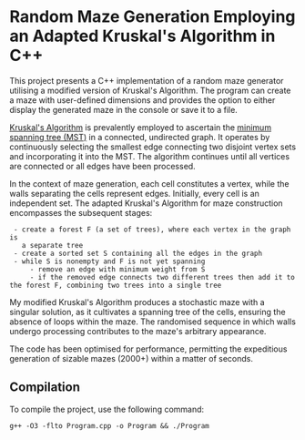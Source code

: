 # Random Maze Generation Employing an Adapted Kruskal's Algorithm in C++
This project presents a C++ implementation of a random maze generator utilising a modified version of Kruskal's Algorithm. The program can create a maze with user-defined dimensions and provides the option to either display the generated maze in the console or save it to a file.

[Kruskal's Algorithm](https://en.wikipedia.org/wiki/Kruskal%27s_algorithm) is prevalently employed to ascertain the [minimum spanning tree (MST)](https://en.wikipedia.org/wiki/Minimum_spanning_tree) in a connected, undirected graph. It operates by continuously selecting the smallest edge connecting two disjoint vertex sets and incorporating it into the MST. The algorithm continues until all vertices are connected or all edges have been processed.

In the context of maze generation, each cell constitutes a vertex, while the walls separating the cells represent edges. Initially, every cell is an independent set. The adapted Kruskal's Algorithm for maze construction encompasses the subsequent stages:

     - create a forest F (a set of trees), where each vertex in the graph is
       a separate tree
     - create a sorted set S containing all the edges in the graph
     - while S is nonempty and F is not yet spanning
    	 - remove an edge with minimum weight from S
    	 - if the removed edge connects two different trees then add it to the forest F, combining two trees into a single tree

My modified Kruskal's Algorithm produces a stochastic maze with a singular solution, as it cultivates a spanning tree of the cells, ensuring the absence of loops within the maze. The randomised sequence in which walls undergo processing contributes to the maze's arbitrary appearance.

The code has been optimised for performance, permitting the expeditious generation of sizable mazes (2000+) within a matter of seconds.

## Compilation
To compile the project, use the following command:

    g++ -O3 -flto Program.cpp -o Program && ./Program
